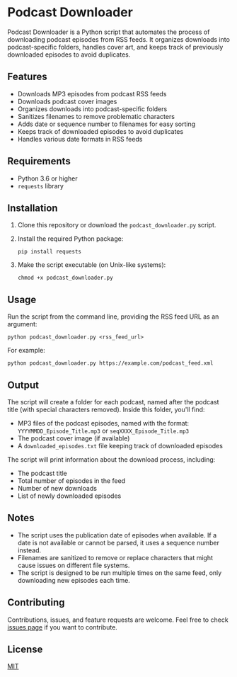 # Podcast Downloader

Podcast Downloader is a Python script that automates the process of downloading podcast episodes from RSS feeds. It organizes downloads into podcast-specific folders, handles cover art, and keeps track of previously downloaded episodes to avoid duplicates.

## Features

- Downloads MP3 episodes from podcast RSS feeds
- Downloads podcast cover images
- Organizes downloads into podcast-specific folders
- Sanitizes filenames to remove problematic characters
- Adds date or sequence number to filenames for easy sorting
- Keeps track of downloaded episodes to avoid duplicates
- Handles various date formats in RSS feeds

## Requirements

- Python 3.6 or higher
- `requests` library

## Installation

1. Clone this repository or download the `podcast_downloader.py` script.

2. Install the required Python package:

   ```
   pip install requests
   ```

3. Make the script executable (on Unix-like systems):

   ```
   chmod +x podcast_downloader.py
   ```

## Usage

Run the script from the command line, providing the RSS feed URL as an argument:

```
python podcast_downloader.py <rss_feed_url>
```

For example:

```
python podcast_downloader.py https://example.com/podcast_feed.xml
```

## Output

The script will create a folder for each podcast, named after the podcast title (with special characters removed). Inside this folder, you'll find:

- MP3 files of the podcast episodes, named with the format: `YYYYMMDD_Episode_Title.mp3` or `seqXXXX_Episode_Title.mp3`
- The podcast cover image (if available)
- A `downloaded_episodes.txt` file keeping track of downloaded episodes

The script will print information about the download process, including:

- The podcast title
- Total number of episodes in the feed
- Number of new downloads
- List of newly downloaded episodes

## Notes

- The script uses the publication date of episodes when available. If a date is not available or cannot be parsed, it uses a sequence number instead.
- Filenames are sanitized to remove or replace characters that might cause issues on different file systems.
- The script is designed to be run multiple times on the same feed, only downloading new episodes each time.

## Contributing

Contributions, issues, and feature requests are welcome. Feel free to check [issues page](https://github.com/yourusername/podcast-downloader/issues) if you want to contribute.

## License

[MIT](https://choosealicense.com/licenses/mit/)
